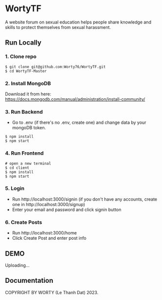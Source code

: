 # WortyTF
A website forum on sexual education helps people share knowledge and skills to protect themselves from sexual harassment.

## Run Locally

### 1. Clone repo

```
$ git clone git@github.com:Worty76/WortyTF.git
$ cd WortyTF-Master
```

### 2. Install MongoDB

Download it from here: https://docs.mongodb.com/manual/administration/install-community/

### 3. Run Backend

- Go to .env (if there's no .env, create one) and change data by your mongoDB token.

```
$ npm install
$ npm start
```

### 4. Run Frontend

```
# open a new terminal
$ cd client
$ npm install
$ npm start
```

### 5. Login

- Run http://localhost:3000/signin (if you don't have any accounts, create one in http://localhost:3000/signup)
- Enter your email and password and click signin button

### 6. Create Posts

- Run http://localhost:3000/home
- Click Create Post and enter post info

## DEMO

Uploading... 

## Documentation
COPYRIGHT BY WORTY (Le Thanh Dat) 2023.
